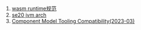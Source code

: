 1. [wasm runtime规范](https://webassembly.github.io/spec/core/exec/conventions.html)
2. [se20 jvm arch](https://docs.oracle.com/javase/specs/jvms/se20/html/jvms-2.html)
3. [Component Model Tooling Compatibility(2023-03)](https://bytecodealliance.org/articles/component-model-tooling-compatibility)
